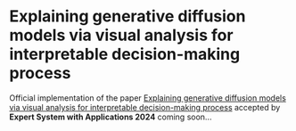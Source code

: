 # Explaining generative diffusion models via visual analysis for interpretable decision-making process 
Official implementation of the paper [Explaining generative diffusion models via visual analysis for interpretable decision-making process](https://www.sciencedirect.com/science/article/pii/S0957417424000964) accepted by **Expert System with Applications 2024**
coming soon...
